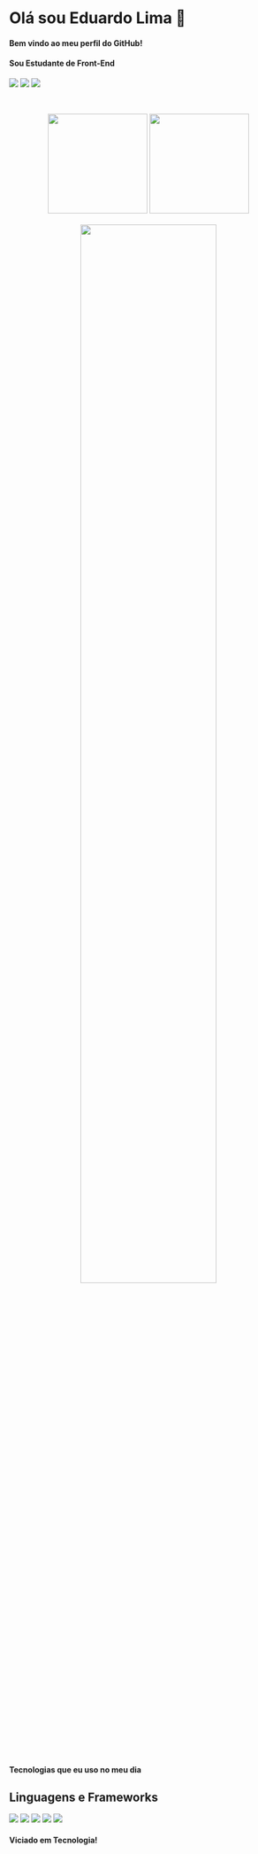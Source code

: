 <h1>Olá sou Eduardo Lima 👋</h1>
<h4><p>Bem vindo ao meu perfil do GitHub!</p></h4>
<h4>Sou Estudante de Front-End</h4>

 <div>
  <a href="https://instagram.com/edudelimasilva" target="_blank"><img src="https://img.shields.io/badge/-Instagram-%23E4405F?style=for-the-badge&logo=instagram&logoColor=white" target="_blank"></a>
  <a href = "mailto:limaeduardo092@gmail.com"><img src="https://img.shields.io/badge/-Gmail-%23333?style=for-the-badge&logo=gmail&logoColor=white" target="_blank"></a>
  <a href="https://www.linkedin.com/in/eduardo-lima-0611a7253" target="_blank"><img src="https://img.shields.io/badge/-LinkedIn-%230077B5?style=for-the-badge&logo=linkedin&logoColor=white" target="_blank"></a>
 <p><bh>
 <!-- https://github.com/ashutosh00710/github-readme-activity-graph -->

 <br>
<div align="center">
 <img height="180em" src="https://github-readme-stats.vercel.app/api?username=edudelimasilva573&show_icons=true&theme=radical"/>
 <img height="180em" src="https://github-readme-stats.vercel.app/api/top-langs/?username=edudelimasilva573&layout=compact&theme=radical"/>
</div>
<br>
<div align="center">
<img width="70%" height="70%"  src="https://c.tenor.com/rkY5QA5c3VAAAAAC/gato-digitando.gif"/>
</div>
</p>
  <br>
<h4>Tecnologias que eu uso no meu dia</h4>

  <h2>Linguagens e Frameworks</h2>
  <img src=https://progress-bar.dev/80?title=HTML />
  <img src=https://progress-bar.dev/80?title=CSS />
  <img src=https://progress-bar.dev/75?title=JAVASCRIPT />
  <img src=https://progress-bar.dev/80?title=BOOTSTRAP  />
   <img src=https://progress-bar.dev/85?title=ANGULAR  />

 <br>
 <h4>Viciado em Tecnologia!</h4>
  
